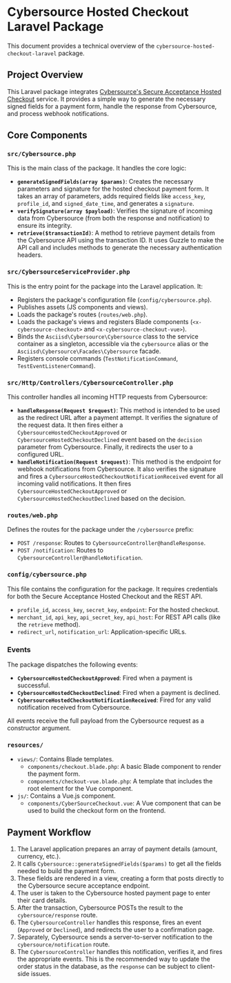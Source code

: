 # Cybersource Hosted Checkout Laravel Package

This document provides a technical overview of the `cybersource-hosted-checkout-laravel` package.

## Project Overview

This Laravel package integrates [Cybersource's Secure Acceptance Hosted Checkout](https://www.cybersource.com/products/payment_security/secure_acceptance_hosted_checkout/) service. It provides a simple way to generate the necessary signed fields for a payment form, handle the response from Cybersource, and process webhook notifications.

## Core Components

### `src/Cybersource.php`

This is the main class of the package. It handles the core logic:

- **`generateSignedFields(array $params)`**: Creates the necessary parameters and signature for the hosted checkout payment form. It takes an array of parameters, adds required fields like `access_key`, `profile_id`, and `signed_date_time`, and generates a `signature`.
- **`verifySignature(array $payload)`**: Verifies the signature of incoming data from Cybersource (from both the response and notification) to ensure its integrity.
- **`retrieve($transactionId)`**: A method to retrieve payment details from the Cybersource API using the transaction ID. It uses Guzzle to make the API call and includes methods to generate the necessary authentication headers.

### `src/CybersourceServiceProvider.php`

This is the entry point for the package into the Laravel application. It:

- Registers the package's configuration file (`config/cybersource.php`).
- Publishes assets (JS components and views).
- Loads the package's routes (`routes/web.php`).
- Loads the package's views and registers Blade components (`<x-cybersource-checkout>` and `<x-cybersource-checkout-vue>`).
- Binds the `Asciisd\Cybersource\Cybersource` class to the service container as a singleton, accessible via the `cybersource` alias or the `Asciisd\Cybersource\Facades\Cybersource` facade.
- Registers console commands (`TestNotificationCommand`, `TestEventListenerCommand`).

### `src/Http/Controllers/CybersourceController.php`

This controller handles all incoming HTTP requests from Cybersource:

- **`handleResponse(Request $request)`**: This method is intended to be used as the redirect URL after a payment attempt. It verifies the signature of the request data. It then fires either a `CybersourceHostedCheckoutApproved` or `CybersourceHostedCheckoutDeclined` event based on the `decision` parameter from Cybersource. Finally, it redirects the user to a configured URL.
- **`handleNotification(Request $request)`**: This method is the endpoint for webhook notifications from Cybersource. It also verifies the signature and fires a `CybersourceHostedCheckoutNotificationReceived` event for all incoming valid notifications. It then fires `CybersourceHostedCheckoutApproved` or `CybersourceHostedCheckoutDeclined` based on the decision.

### `routes/web.php`

Defines the routes for the package under the `/cybersource` prefix:

- `POST /response`: Routes to `CybersourceController@handleResponse`.
- `POST /notification`: Routes to `CybersourceController@handleNotification`.

### `config/cybersource.php`

This file contains the configuration for the package. It requires credentials for both the Secure Acceptance Hosted Checkout and the REST API.

- `profile_id`, `access_key`, `secret_key`, `endpoint`: For the hosted checkout.
- `merchant_id`, `api_key`, `api_secret_key`, `api_host`: For REST API calls (like the `retrieve` method).
- `redirect_url`, `notification_url`: Application-specific URLs.

### Events

The package dispatches the following events:

- **`CybersourceHostedCheckoutApproved`**: Fired when a payment is successful.
- **`CybersourceHostedCheckoutDeclined`**: Fired when a payment is declined.
- **`CybersourceHostedCheckoutNotificationReceived`**: Fired for any valid notification received from Cybersource.

All events receive the full payload from the Cybersource request as a constructor argument.

### `resources/`

- `views/`: Contains Blade templates.
  - `components/checkout.blade.php`: A basic Blade component to render the payment form.
  - `components/checkout-vue.blade.php`: A template that includes the root element for the Vue component.
- `js/`: Contains a Vue.js component.
  - `components/CyberSourceCheckout.vue`: A Vue component that can be used to build the checkout form on the frontend.

## Payment Workflow

1.  The Laravel application prepares an array of payment details (amount, currency, etc.).
2.  It calls `Cybersource::generateSignedFields($params)` to get all the fields needed to build the payment form.
3.  These fields are rendered in a view, creating a form that posts directly to the Cybersource secure acceptance endpoint.
4.  The user is taken to the Cybersource hosted payment page to enter their card details.
5.  After the transaction, Cybersource POSTs the result to the `cybersource/response` route.
6.  The `CybersourceController` handles this response, fires an event (`Approved` or `Declined`), and redirects the user to a confirmation page.
7.  Separately, Cybersource sends a server-to-server notification to the `cybersource/notification` route.
8.  The `CybersourceController` handles this notification, verifies it, and fires the appropriate events. This is the recommended way to update the order status in the database, as the `response` can be subject to client-side issues.
